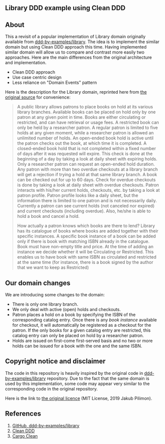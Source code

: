 ## Library DDD example using Clean DDD

## About

This a revisit of a popular implementation of Library domain originally available from
[ddd-by-examples/library](https://github.com/ddd-by-examples/library). The idea is to implement the similar domain but
using Clean DDD approach this time. Having implemented similar domain will allow us to compare and contrast more easily
two approaches. Here are the main differences from the original architecture and implementation.

- Clean DDD approach
- Use case centric design
- Less reliance on "Domain Events" pattern

Here is the description for the Library domain, reprinted here from
[the original source](https://github.com/ddd-by-examples/library#domain-description) for convenience:

> A public library allows patrons to place books on hold at its various library branches. Available books can be placed
> on hold only by one patron at any given point in time. Books are either circulating or restricted, and can have
> retrieval or usage fees. A restricted book can only be held by a researcher patron. A regular patron is limited
> to five holds at any given moment, while a researcher patron is allowed an unlimited number of holds.
> An open-ended book hold is active until the patron checks out the book, at which time it is completed.
> A closed-ended book hold that is not completed within a fixed number of days after it was requested will expire.
> This check is done at the beginning of a day by taking a look at daily sheet with expiring holds.
> Only a researcher patron can request an open-ended hold duration. Any patron with more than two overdue checkouts
> at a library branch will get a rejection if trying a hold at that same library branch. A book can be checked out
> for up to 60 days. Check for overdue checkouts is done by taking a look at daily sheet with overdue checkouts.
> Patron interacts with his/her current holds, checkouts, etc. by taking a look at patron profile. Patron profile
> looks like a daily sheet, but the information there is limited to one patron and is not necessarily daily.
> Currently a patron can see current holds (not canceled nor expired) and current checkouts (including overdue).
> Also, he/she is able to hold a book and cancel a hold.
>
> How actually a patron knows which books are there to lend? Library has its catalogue of books where books are
> added together with their specific instances. A specific book instance of a book can be added only if there is
> book with matching ISBN already in the catalogue. Book must have non-empty title and price. At the time of adding
> an instance we decide whether it will be Circulating or Restricted. This enables us to have book with same ISBN as
> circulated and restricted at the same time (for instance, there is a book signed by the author that we want to keep
> as Restricted)

## Our domain changes

We are introducing some changes to the domain:

- There is only one library branch.
- We only deal with active (open) holds and checkouts.
- Patron places a hold on a book by specifying the ISBN of the corresponding catalog entry. Once there is any
  _book instance_ available for checkout, it will automatically be registered as a checkout for the patron. If the only
  books for a given catalog entry are restricted, this catalog entry can only be placed on hold by a researcher patron.
- Holds are issued on first-come first-served basis and no two or more holds can be issued for a book with the one and
  the same ISBN.

## Copyright notice and disclaimer

The code in this repository is heavily inspired by the original code in
[ddd-by-examples/library](https://github.com/ddd-by-examples/library) repository. Due to the fact that the same domain
is used by this implementation, some code may appear very similar to the corresponding code in the original repository.

Here is the link to [the original licence](https://github.com/ddd-by-examples/library/blob/master/LICENSE)
(MIT License, 2019 Jakub Pilimon).

## References

1. [GitHub, ddd-by-examples/library](https://github.com/ddd-by-examples/library)
2. [Clean DDD](https://medium.com/unil-ci-software-engineering/clean-domain-driven-design-2236f5430a05)
3. [Cargo Clean](https://medium.com/unil-ci-software-engineering/revisiting-cargo-tracking-application-using-clean-ddd-4ed16c0e6ae1)